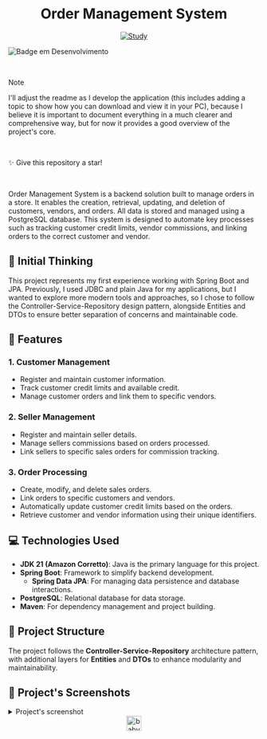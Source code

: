 <div align="center">

# Order Management System

[![Study](https://skillicons.dev/icons?i=java,spring,postgresql)](https://skillicons.dev) 

</div>

![Badge em Desenvolvimento](https://img.shields.io/badge/project%20status:-in%20development-purple)

</h4>

<br>

> [!NOTE]
> I'll adjust the readme as I develop the application (this includes adding a topic to show how you can download and view it in your PC), because I believe it is important to document everything in a much clearer and comprehensive way, but for now it provides a good overview of the project's core.

<br>

✨ Give this repository a star!

<br>

Order Management System is a backend solution built to manage orders in a store. It enables the creation, retrieval, updating, and deletion of customers, vendors, and orders. All data is stored and managed using a PostgreSQL database. This system is designed to automate key processes such as tracking customer credit limits, vendor commissions, and linking orders to the correct customer and vendor.

## 💭 Initial Thinking

This project represents my first experience working with Spring Boot and JPA. Previously, I used JDBC and plain Java for my applications, but I wanted to explore more modern tools and approaches, so I chose to follow the Controller-Service-Repository design pattern, alongside Entities and DTOs to ensure better separation of concerns and maintainable code.

## 🎠 Features

### 1. Customer Management
- Register and maintain customer information.
- Track customer credit limits and available credit.
- Manage customer orders and link them to specific vendors.

### 2. Seller Management
- Register and maintain seller details.
- Manage sellers commissions based on orders processed.
- Link sellers to specific sales orders for commission tracking.

### 3. Order Processing
- Create, modify, and delete sales orders.
- Link orders to specific customers and vendors.
- Automatically update customer credit limits based on the orders.
- Retrieve customer and vendor information using their unique identifiers.

## 💻 Technologies Used

- **JDK 21 (Amazon Corretto)**: Java is the primary language for this project.
- **Spring Boot**: Framework to simplify backend development.
  - **Spring Data JPA**: For managing data persistence and database interactions.
- **PostgreSQL**: Relational database for data storage.
- **Maven**: For dependency management and project building.

## 📖 Project Structure

The project follows the **Controller-Service-Repository** architecture pattern, with additional layers for **Entities** and **DTOs** to enhance modularity and maintainability.

## 📸 Project's Screenshots

<details>
<summary align="left">Project's screenshot</summary>
<br>

``` 
sorry 💤 not yet available
```
 <!--![screenshot](images/projects-screenshot.png)-->

</details>

<div align="center">
 <img align="center" src="https://static.wikia.nocookie.net/terraria_gamepedia/images/9/95/Baby_Imp_%28flying%29.gif/revision/latest?cb=20211224155014&format=original" alt="baby imp" width="30" height="auto">
</div>